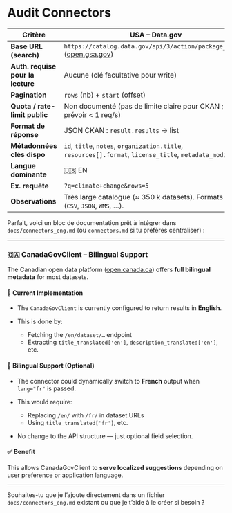 
# Audit Connectors

| Critère                           | **USA – Data.gov**                                                                                       | **Canada – open.canada.ca**                                                     | **R-U – data.gov.uk**                                                                      |
| --------------------------------- | -------------------------------------------------------------------------------------------------------- | ------------------------------------------------------------------------------- | ------------------------------------------------------------------------------------------ |
| **Base URL (search)**             | `https://catalog.data.gov/api/3/action/package_search` ([open.gsa.gov][1])                               | `https://open.canada.ca/data/api/3/action/package_search` ([open.canada.ca][2]) | `https://data.gov.uk/api/3/action/package_search` ([Data.gov.uk][3])                       |
| **Auth. requise pour la lecture** | Aucune (clé facultative pour write)                                                                      | Aucune                                                                          | Aucune                                                                                     |
| **Pagination**                    | `rows` (nb) + `start` (offset)                                                                           | Idem CKAN : `rows` + `start`                                                    | Idem CKAN : `rows` + `start`                                                               |
| **Quota / rate-limit public**     | Non documenté (pas de limite claire pour CKAN ; prévoir < 1 req/s)                                       | Non documenté                                                                   | Non documenté                                                                              |
| **Format de réponse**             | JSON CKAN : `result.results` → list<dict>                                                                | Identique                                                                       | Identique                                                                                  |
| **Métadonnées clés dispo**        | `id`, `title`, `notes`, `organization.title`, `resources[].format`, `license_title`, `metadata_modified` | Même structure (bilingue en/fr selon dataset)                                   | Même structure                                                                             |
| **Langue dominante**              | 🇺🇸 EN                                                                                                  | 🇨🇦 EN + FR (mix)                                                              | 🇬🇧 EN                                                                                    |
| **Ex. requête**                   | `?q=climate+change&rows=5`                                                                               | `?q=eau+water&rows=5`                                                           | `?q=transport&rows=5`                                                                      |
| **Observations**                  | Très large catalogue (≈ 350 k datasets). Formats variés (`CSV`, `JSON`, `WMS`, …).                       | Certaines ressources pointent vers ArcGIS ; penser fallback MIME-type.          | Beaucoup de datasets historiques ; certains sans `resources[].format` → prévoir inférence. |

[1]: https://open.gsa.gov/api/datadotgov/?utm_source=chatgpt.com "Data.gov API - GSA Open Technology"
[2]: https://open.canada.ca/data/en/dataset/2d90548d-50ef-4802-91f8-c59c5cf68251/resource/36830ed0-cd83-4fea-b2ae-15890116c68e?utm_source=chatgpt.com "Open Government API - OpenAPI Specification"
[3]: https://guidance.data.gov.uk/get_data/api_documentation/?utm_source=chatgpt.com "API documentation - Data.gov.uk guidance"



Parfait, voici un bloc de documentation prêt à intégrer dans `docs/connectors_eng.md` (ou `connectors.md` si tu préfères centraliser) :

---

### 🇨🇦 CanadaGovClient – Bilingual Support

The Canadian open data platform ([open.canada.ca](https://open.canada.ca)) offers **full bilingual metadata** for most datasets.

#### 🔧 Current Implementation

* The `CanadaGovClient` is currently configured to return results in **English**.
* This is done by:

  * Fetching the `/en/dataset/…` endpoint
  * Extracting `title_translated['en']`, `description_translated['en']`, etc.

#### 🧪 Bilingual Support (Optional)

* The connector could dynamically switch to **French** output when `lang="fr"` is passed.
* This would require:

  * Replacing `/en/` with `/fr/` in dataset URLs
  * Using `title_translated['fr']`, etc.
* No change to the API structure — just optional field selection.

#### ✅ Benefit

This allows CanadaGovClient to **serve localized suggestions** depending on user preference or application language.

---

Souhaites-tu que je l’ajoute directement dans un fichier `docs/connectors_eng.md` existant ou que je t’aide à le créer si besoin ?
